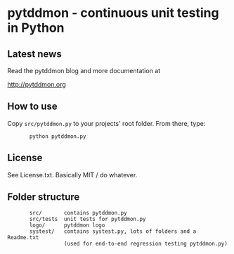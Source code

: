 pytddmon - continuous unit testing in Python
============================================

Latest news
-----------
Read the pytddmon blog and more documentation at

http://pytddmon.org


How to use
----------
Copy `src/pytddmon.py` to your projects' root folder. From there, type:

           python pytddmon.py


License
-------
See License.txt. Basically MIT / do whatever.


Folder structure
----------------
           src/       contains pytddmon.py
           src/tests  unit tests for pytddmon.py
           logo/      pytddmon logo
           systest/   contains systest.py, lots of folders and a Readme.txt
                      (used for end-to-end regression testing pytddmon.py)

